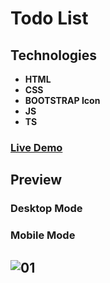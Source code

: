 # Todo List

## Technologies

- **HTML**
- **CSS**
- **BOOTSTRAP Icon**
- **JS**
- **TS**

### [Live Demo](https://rzvkoli.github.io/Todolist/)

## Preview
### Desktop Mode

### Mobile Mode
![01](https://user-images.githubusercontent.com/100797809/208848834-c1095034-4bc8-4abb-ade5-8a3c4351402b.jpg)
---
